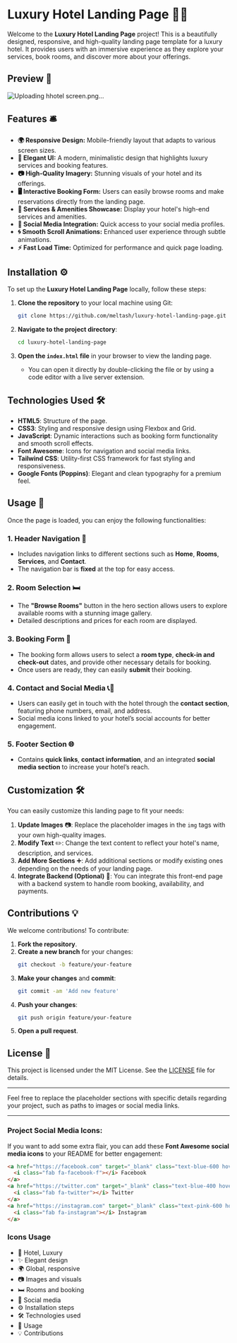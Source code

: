 # **Luxury Hotel Landing Page** 🏨✨

Welcome to the **Luxury Hotel Landing Page** project! This is a beautifully designed, responsive, and high-quality landing page template for a luxury hotel. It provides users with an immersive experience as they explore your services, book rooms, and discover more about your offerings.

## **Preview** 📸
![Uploading hhotel screen.png…]()


## **Features** 🛎️

- **🌍 Responsive Design:** Mobile-friendly layout that adapts to various screen sizes.
- **🎨 Elegant UI:** A modern, minimalistic design that highlights luxury services and booking features.
- **📷 High-Quality Imagery:** Stunning visuals of your hotel and its offerings.
- **🖥️ Interactive Booking Form:** Users can easily browse rooms and make reservations directly from the landing page.
- **💼 Services & Amenities Showcase:** Display your hotel's high-end services and amenities.
- **📱 Social Media Integration:** Quick access to your social media profiles.
- **🌀 Smooth Scroll Animations:** Enhanced user experience through subtle animations.
- **⚡ Fast Load Time:** Optimized for performance and quick page loading.

## **Installation** ⚙️

To set up the **Luxury Hotel Landing Page** locally, follow these steps:

1. **Clone the repository** to your local machine using Git:
   ```bash
   git clone https://github.com/meltash/luxury-hotel-landing-page.git
   ```

2. **Navigate to the project directory**:
   ```bash
   cd luxury-hotel-landing-page
   ```

3. **Open the `index.html` file** in your browser to view the landing page.
   - You can open it directly by double-clicking the file or by using a code editor with a live server extension.

## **Technologies Used** 🛠️

- **HTML5**: Structure of the page.
- **CSS3**: Styling and responsive design using Flexbox and Grid.
- **JavaScript**: Dynamic interactions such as booking form functionality and smooth scroll effects.
- **Font Awesome**: Icons for navigation and social media links.
- **Tailwind CSS**: Utility-first CSS framework for fast styling and responsiveness.
- **Google Fonts (Poppins)**: Elegant and clean typography for a premium feel.

## **Usage** 🚀

Once the page is loaded, you can enjoy the following functionalities:

### 1. **Header Navigation** 🧭
- Includes navigation links to different sections such as **Home**, **Rooms**, **Services**, and **Contact**.
- The navigation bar is **fixed** at the top for easy access.

### 2. **Room Selection** 🛏️
- The **"Browse Rooms"** button in the hero section allows users to explore available rooms with a stunning image gallery.
- Detailed descriptions and prices for each room are displayed.

### 3. **Booking Form** 📝
- The booking form allows users to select a **room type**, **check-in and check-out** dates, and provide other necessary details for booking.
- Once users are ready, they can easily **submit** their booking.

### 4. **Contact and Social Media** 📞📱
- Users can easily get in touch with the hotel through the **contact section**, featuring phone numbers, email, and address.
- Social media icons linked to your hotel’s social accounts for better engagement.

### 5. **Footer Section** 🌐
- Contains **quick links**, **contact information**, and an integrated **social media section** to increase your hotel’s reach.

## **Customization** 🛠️

You can easily customize this landing page to fit your needs:

1. **Update Images** 📷: Replace the placeholder images in the `img` tags with your own high-quality images.
2. **Modify Text** ✏️: Change the text content to reflect your hotel's name, description, and services.
3. **Add More Sections** ➕: Add additional sections or modify existing ones depending on the needs of your landing page.
4. **Integrate Backend (Optional)** 🔌: You can integrate this front-end page with a backend system to handle room booking, availability, and payments.

## **Contributions** 💡

We welcome contributions! To contribute:

1. **Fork the repository**.
2. **Create a new branch** for your changes:
   ```bash
   git checkout -b feature/your-feature
   ```
3. **Make your changes** and **commit**:
   ```bash
   git commit -am 'Add new feature'
   ```
4. **Push your changes**:
   ```bash
   git push origin feature/your-feature
   ```
5. **Open a pull request**.

## **License** 📜

This project is licensed under the MIT License. See the [LICENSE](LICENSE) file for details.

---

Feel free to replace the placeholder sections with specific details regarding your project, such as paths to images or social media links.

---

### **Project Social Media Icons:**
If you want to add some extra flair, you can add these **Font Awesome social media icons** to your README for better engagement:

```html
<a href="https://facebook.com" target="_blank" class="text-blue-600 hover:text-blue-800">
  <i class="fab fa-facebook-f"></i> Facebook
</a>
<a href="https://twitter.com" target="_blank" class="text-blue-400 hover:text-blue-600">
  <i class="fab fa-twitter"></i> Twitter
</a>
<a href="https://instagram.com" target="_blank" class="text-pink-600 hover:text-pink-800">
  <i class="fab fa-instagram"></i> Instagram
</a>
```

### **Icons Usage**

- 🏨 Hotel, Luxury
- ✨ Elegant design
- 🌍 Global, responsive
- 📷 Images and visuals
- 🛏️ Rooms and booking
- 📱 Social media
- ⚙️ Installation steps
- 🛠️ Technologies used
- 🚀 Usage
- 💡 Contributions
